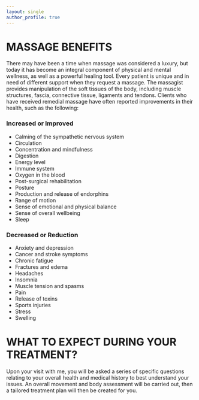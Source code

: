 ```yaml
---
layout: single
author_profile: true
---
```

# MASSAGE BENEFITS

There may have been a time when massage was considered a luxury, but today it has become an integral component of physical and mental wellness, as well as a powerful healing tool. 
Every patient is unique and in need of different support when they request a massage. The massagist provides manipulation of the soft tissues of the body, including muscle structures, fascia, connective tissue, ligaments and tendons. 
Clients who have received remedial massage have often reported improvements in their health, such as the following:

### Increased or Improved
 
-	Calming of the sympathetic nervous system
-	Circulation
-	Concentration and mindfulness
-	Digestion
-	Energy level
-	Immune system
-	Oxygen in the blood
-	Post-surgical rehabilitation
-	Posture
-	Production and release of endorphins
-	Range of motion
-	Sense of emotional and physical balance
-	Sense of overall wellbeing
-	Sleep
 
### Decreased or Reduction

-	Anxiety and depression
-	Cancer and stroke symptoms
-	Chronic fatigue
-	Fractures and edema
-	Headaches
-	Insomnia
-	Muscle tension and spasms
-	Pain
-	Release of toxins
-	Sports injuries
-	Stress
-	Swelling

# WHAT TO EXPECT DURING YOUR TREATMENT?

Upon your visit with me, you will be asked a series of specific questions relating to your overall health and medical history to best understand your issues. An overall movement and body assessment will be carried out, then a tailored treatment plan will then be created for you. 
